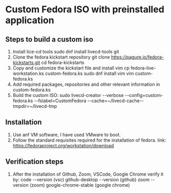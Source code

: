 # Custom Fedora ISO with preinstalled application
## Steps to build a custom iso
1. Install lice-cd tools
      sudo dnf install livecd-tools git
2. Clone the fedora kickstart repository
      git clone https://pagure.io/fedora-kickstarts.git
      cd fedora-kickstarts
3. Copy and customize the kickstart file and install vim
      cp fedora-live-workstation.ks custom-fedora.ks
      sudo dnf install vim
      vim custom-fedora.ks
4. Add required packages, repositories and other relevant information in custom-fedora.ks
5. Build the custom ISO:
     sudo livecd-creator --verbose --config=custom-fedora.ks --fslabel=CustomFedora --cache=~/livecd-cache--tmpdir=~/livecd-tmp
## Installation 
1. Use anf VM software, I have used VMware to boot.
2. Follow the standard requisites required for the installation of fedora.
         link: https://fedoraproject.org/workstation/download
## Verification steps
1. After the installation of Github, Zoom, VSCode, Google Chrome verify it by:
     code --version (vsc)
     github-desktop --version (github)
     zoom --version (zoom)
     google-chrome-stable (google chrome)
